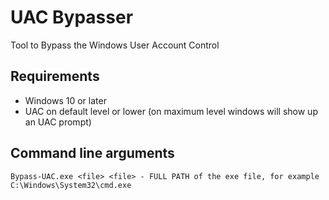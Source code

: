 # UAC Bypasser
Tool to Bypass the Windows User Account Control

## Requirements
- Windows 10 or later
- UAC on default level or lower (on maximum level windows will show up an UAC prompt)

## Command line arguments
`Bypass-UAC.exe <file>
<file> - FULL PATH of the exe file, for example C:\Windows\System32\cmd.exe`
